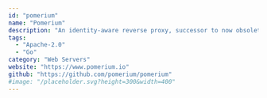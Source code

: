 ```yaml
---
id: "pomerium"
name: "Pomerium"
description: "An identity-aware reverse proxy, successor to now obsolete oauth_proxy. It inserts an OAuth step before proxying your request to the backend, so that you can safely expose your self-hosted websites to public Internet."
tags:
  - "Apache-2.0"
  - "Go"
category: "Web Servers"
website: "https://www.pomerium.io"
github: "https://github.com/pomerium/pomerium"
#image: "/placeholder.svg?height=300&width=400"
---
```


